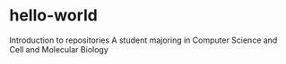 # hello-world
Introduction to repositories
A student majoring in Computer Science and Cell and Molecular Biology
